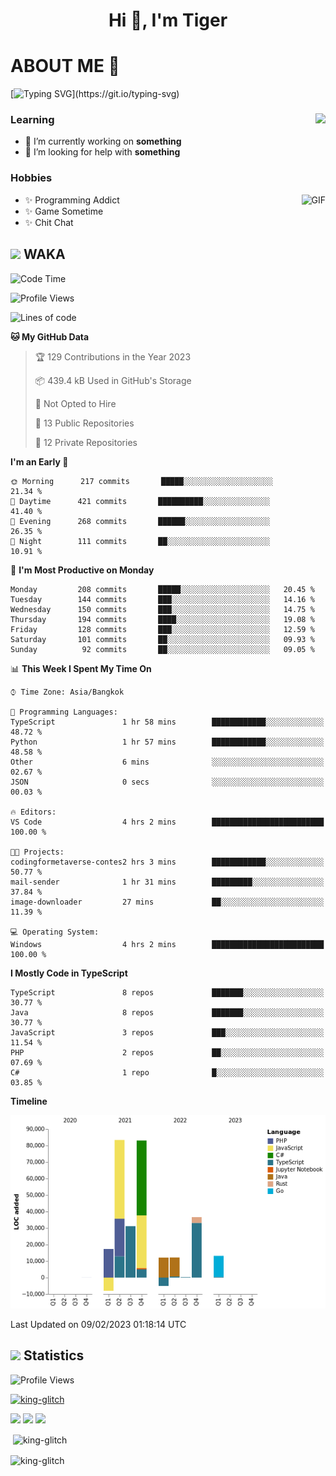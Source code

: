<h1 align="center">Hi 👋, I'm Tiger</h1>




# ABOUT ME 💬

[![Typing SVG](https://readme-typing-svg.herokuapp.com?color=22F771&vCenter=true&lines=A+perssionate+developer+from+nowhere.)](https://git.io/typing-svg)

<div>
 <img align="right" src="https://spotify-github-profile.vercel.app/api/view?uid=12129734423&cover_image=false&theme=default&bar_color=22d016&bar_color_cover=true" />
 <h3>Learning</h3>
 
 <ul>
  <li>🔭 I’m currently working on <b>something</b></li>
  <li>🤝 I’m looking for help with <b>something</b></li>
 </ul>
 
</div>
<div>
 <h3>Hobbies</h3>
 <img align="right" height="475px"  alt="GIF" src="https://i.pinimg.com/originals/1f/b7/db/1fb7dbee557e5ed509f7517da8a84d58.gif" />
 <ul>
  <li>✨ Programming Addict</li>
  <li>✨ Game Sometime</li>
  <li>✨ Chit Chat</li>
 </ul>
 
</div>



## <img height="40" src="https://raw.githubusercontent.com/innng/innng/master/assets/kyubey.gif"/> WAKA

<!--START_SECTION:waka-->
![Code Time](http://img.shields.io/badge/Code%20Time-1%2C306%20hrs%2055%20mins-blue)

![Profile Views](http://img.shields.io/badge/Profile%20Views-8-blue)

![Lines of code](https://img.shields.io/badge/From%20Hello%20World%20I%27ve%20Written-276%20Thousand%20lines%20of%20code-blue)

**🐱 My GitHub Data** 

> 🏆 129 Contributions in the Year 2023
 > 
> 📦 439.4 kB Used in GitHub's Storage 
 > 
> 🚫 Not Opted to Hire
 > 
> 📜 13 Public Repositories 
 > 
> 🔑 12 Private Repositories  
 > 
**I'm an Early 🐤** 

```text
🌞 Morning      217 commits       █████░░░░░░░░░░░░░░░░░░░░   21.34 % 
🌆 Daytime      421 commits       ██████████░░░░░░░░░░░░░░░   41.40 % 
🌃 Evening      268 commits       ██████░░░░░░░░░░░░░░░░░░░   26.35 % 
🌙 Night        111 commits       ██░░░░░░░░░░░░░░░░░░░░░░░   10.91 % 

```
📅 **I'm Most Productive on Monday** 

```text
Monday         208 commits       █████░░░░░░░░░░░░░░░░░░░░   20.45 % 
Tuesday        144 commits       ███░░░░░░░░░░░░░░░░░░░░░░   14.16 % 
Wednesday      150 commits       ███░░░░░░░░░░░░░░░░░░░░░░   14.75 % 
Thursday       194 commits       ████░░░░░░░░░░░░░░░░░░░░░   19.08 % 
Friday         128 commits       ███░░░░░░░░░░░░░░░░░░░░░░   12.59 % 
Saturday       101 commits       ██░░░░░░░░░░░░░░░░░░░░░░░   09.93 % 
Sunday          92 commits       ██░░░░░░░░░░░░░░░░░░░░░░░   09.05 % 

```


📊 **This Week I Spent My Time On** 

```text
⌚︎ Time Zone: Asia/Bangkok

💬 Programming Languages: 
TypeScript               1 hr 58 mins        ████████████░░░░░░░░░░░░░   48.72 % 
Python                   1 hr 57 mins        ████████████░░░░░░░░░░░░░   48.58 % 
Other                    6 mins              ░░░░░░░░░░░░░░░░░░░░░░░░░   02.67 % 
JSON                     0 secs              ░░░░░░░░░░░░░░░░░░░░░░░░░   00.03 % 

🔥 Editors: 
VS Code                  4 hrs 2 mins        █████████████████████████   100.00 % 

🐱‍💻 Projects: 
codingformetaverse-contes2 hrs 3 mins        ████████████░░░░░░░░░░░░░   50.77 % 
mail-sender              1 hr 31 mins        █████████░░░░░░░░░░░░░░░░   37.84 % 
image-downloader         27 mins             ██░░░░░░░░░░░░░░░░░░░░░░░   11.39 % 

💻 Operating System: 
Windows                  4 hrs 2 mins        █████████████████████████   100.00 % 

```

**I Mostly Code in TypeScript** 

```text
TypeScript               8 repos             ███████░░░░░░░░░░░░░░░░░░   30.77 % 
Java                     8 repos             ███████░░░░░░░░░░░░░░░░░░   30.77 % 
JavaScript               3 repos             ███░░░░░░░░░░░░░░░░░░░░░░   11.54 % 
PHP                      2 repos             ██░░░░░░░░░░░░░░░░░░░░░░░   07.69 % 
C#                       1 repo              █░░░░░░░░░░░░░░░░░░░░░░░░   03.85 % 

```


**Timeline**

![Chart not found](https://raw.githubusercontent.com/king-glitch/king-glitch/main/charts/bar_graph.png) 


 Last Updated on 09/02/2023 01:18:14 UTC
<!--END_SECTION:waka-->
## <img height="40" src="https://raw.githubusercontent.com/innng/innng/master/assets/kyubey.gif"/> Statistics
![Profile Views](https://komarev.com/ghpvc/?username=king-glitch)  

<p align="left"> 
 <a href="https://github.com/ryo-ma/github-profile-trophy">
  <img src="https://github-profile-trophy.vercel.app/?username=king-glitch&theme=dracula" alt="king-glitch" />
 </a> </p>

![](https://github-profile-summary-cards.vercel.app/api/cards/profile-details?username=king-glitch&theme=dracula)
![](https://github-profile-summary-cards.vercel.app/api/cards/stats?username=king-glitch&theme=dracula) 
![](https://github-profile-summary-cards.vercel.app/api/cards/productive-time?username=king-glitch&theme=dracula)


<p>&nbsp;<img align="center" src="https://github-readme-stats.vercel.app/api?username=king-glitch&theme=dracula" alt="king-glitch" /></p>

<p><img align="center" src="https://github-readme-streak-stats.herokuapp.com/?user=king-glitch&theme=dracula" alt="king-glitch" /></p>
